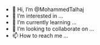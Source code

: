 - 👋 Hi, I’m @MohammedTalhaj
- 👀 I’m interested in ...
- 🌱 I’m currently learning ...
- 💞️ I’m looking to collaborate on ...
- 📫 How to reach me ...

<!---
MohammedTalhaj/MohammedTalhaj is a ✨ special ✨ repository because its `README.md` (this file) appears on your GitHub profile.
You can click the Preview link to take a look at your changes.
--->
